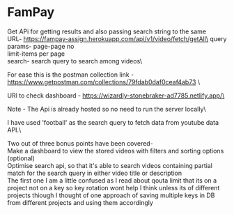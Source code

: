 # FamPay

Get APi for getting results and also passing search string to the same \
URL- https://fampay-assign.herokuapp.com/api/v1/video/fetch/getAll\
query params-
    page-page no\
    limit-items per page\
    search- search query to search among videos\

For ease this is the postman collection link -https://www.getpostman.com/collections/79fdab0daf0ceaf4ab73 \

URl to check dashboard - https://wizardly-stonebraker-ad7785.netlify.app/\

Note - 
  The Api is already hosted so no need to run the server locally\

  I have used 'football' as the search query to fetch data from youtube data API.\

  Two out of three bonus points have been covered-\
    Make a dashboard to view the stored videos with filters and sorting options (optional)\
    Optimise search api, so that it's able to search videos containing partial match for the search query in either video title or description\
  The first one I am a little confused as I read about qouta limit that its on a project not on a key so key rotation wont help I think unless its of different projects thiough I thought of one approach of saving multiple keys in DB from different projects and using them accordingly 
  